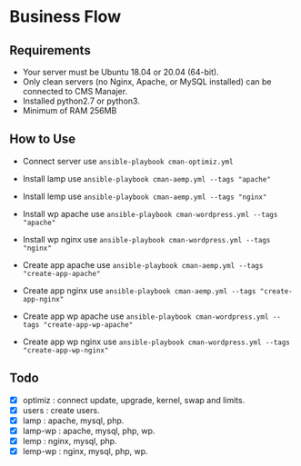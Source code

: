 # Business Flow

## Requirements
- Your server must be Ubuntu 18.04 or 20.04 (64-bit). 
- Only clean servers (no Nginx, Apache, or MySQL installed) can be connected to CMS Manajer.
- Installed python2.7 or python3.
- Minimum of RAM 256MB

## How to Use
- Connect server use `ansible-playbook cman-optimiz.yml`

- Install lamp use `ansible-playbook cman-aemp.yml --tags "apache"`
- Install lemp use `ansible-playbook cman-aemp.yml --tags "nginx"`
- Install wp apache use `ansible-playbook cman-wordpress.yml --tags "apache"`
- Install wp nginx use `ansible-playbook cman-wordpress.yml --tags "nginx"`

- Create app apache use `ansible-playbook cman-aemp.yml --tags "create-app-apache"`
- Create app nginx use `ansible-playbook cman-aemp.yml --tags "create-app-nginx"`
- Create app wp apache use `ansible-playbook cman-wordpress.yml --tags "create-app-wp-apache"`
- Create app wp nginx use `ansible-playbook cman-wordpress.yml --tags "create-app-wp-nginx"`

## Todo
- [x] optimiz : connect update, upgrade, kernel, swap and limits.
- [x] users : create users.
- [x] lamp : apache, mysql, php.
- [x] lamp-wp : apache, mysql, php, wp.
- [x] lemp : nginx, mysql, php.
- [x] lemp-wp : nginx, mysql, php, wp.